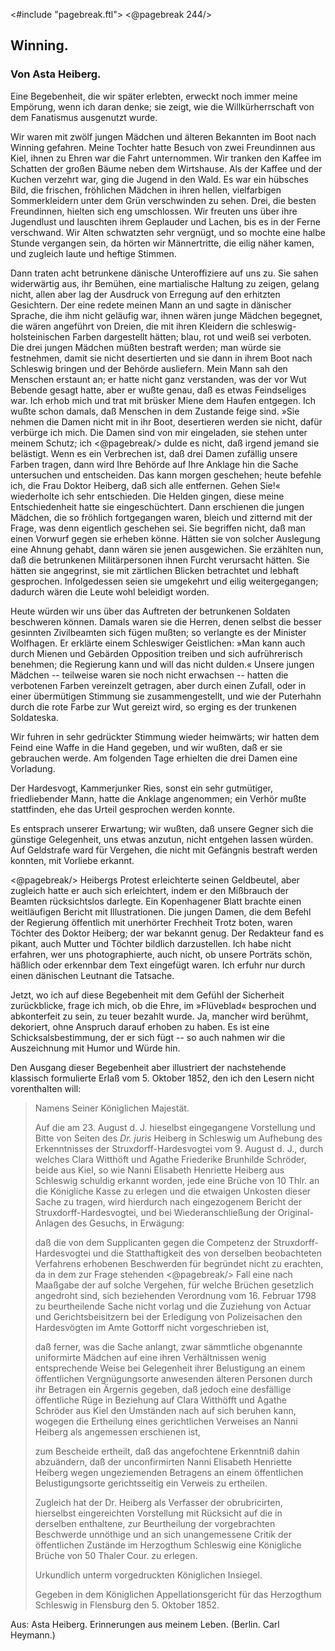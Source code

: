 <#include "pagebreak.ftl">
\<@pagebreak 244/>
<h2>Winning.</h2>

<h3>Von Asta Heiberg.</h3>

Eine Begebenheit, die wir später erlebten, erweckt noch immer
meine Empörung, wenn ich daran denke; sie zeigt, wie die
Willkürherrschaft von dem Fanatismus ausgenutzt wurde.

Wir waren mit zwölf jungen Mädchen und älteren Bekannten
im Boot nach Winning gefahren. Meine Tochter hatte Besuch
von zwei Freundinnen aus Kiel, ihnen zu Ehren war die Fahrt
unternommen. Wir tranken den Kaffee im Schatten der großen
Bäume neben dem Wirtshause. Als der Kaffee und der Kuchen
verzehrt war, ging die Jugend in den Wald. Es war ein hübsches
Bild, die frischen, fröhlichen Mädchen in ihren hellen, vielfarbigen
Sommerkleidern unter dem Grün verschwinden zu sehen. Drei,
die besten Freundinnen, hielten sich eng umschlossen. Wir freuten
uns über ihre Jugendlust und lauschten ihrem Geplauder und Lachen,
bis es in der Ferne verschwand. Wir Alten schwatzten sehr vergnügt,
und so mochte eine halbe Stunde vergangen sein, da hörten
wir Männertritte, die eilig näher kamen, und zugleich laute und
heftige Stimmen.

Dann traten acht betrunkene dänische Unteroffiziere auf uns
zu. Sie sahen widerwärtig aus, ihr Bemühen, eine martialische
Haltung zu zeigen, gelang nicht, allen aber lag der Ausdruck von
Erregung auf den erhitzten Gesichtern. Der eine redete meinen
Mann an und sagte in dänischer Sprache, die ihm nicht geläufig
war, ihnen wären junge Mädchen begegnet, die wären angeführt
von Dreien, die mit ihren Kleidern die schleswig-holsteinischen
Farben dargestellt hätten; blau, rot und weiß sei verboten. Die drei
jungen Mädchen müßten bestraft werden; man würde sie festnehmen,
damit sie nicht desertierten und sie dann in ihrem Boot nach Schleswig
bringen und der Behörde ausliefern. Mein Mann sah den
Menschen erstaunt an; er hatte nicht ganz verstanden, was der vor
Wut Bebende gesagt hatte, aber er wußte genau, daß es etwas
Feindseliges war. Ich erhob mich und trat mit brüsker Miene
dem Haufen entgegen. Ich wußte schon damals, daß Menschen in
dem Zustande feige sind. »Sie nehmen die Damen nicht mit in
ihr Boot, desertieren werden sie nicht, dafür verbürge ich mich. Die
Damen sind von mir eingeladen, sie stehen unter meinem Schutz; ich 
\<@pagebreak/>
dulde es nicht, daß irgend jemand sie belästigt. Wenn es ein Verbrechen
ist, daß drei Damen zufällig unsere Farben tragen, dann
wird Ihre Behörde auf Ihre Anklage hin die Sache untersuchen
und entscheiden. Das kann morgen geschehen; heute befehle ich,
die Frau Doktor Heiberg, daß sich alle entfernen. Gehen Sie!«
wiederholte ich sehr entschieden. Die Helden gingen, diese meine
Entschiedenheit hatte sie eingeschüchtert. Dann erschienen die jungen
Mädchen, die so fröhlich fortgegangen waren, bleich und zitternd
mit der Frage, was denn eigentlich geschehen sei. Sie begriffen
nicht, daß man einen Vorwurf gegen sie erheben könne. Hätten
sie von solcher Auslegung eine Ahnung gehabt, dann wären sie
jenen ausgewichen. Sie erzählten nun, daß die betrunkenen Militärpersonen
ihnen Furcht verursacht hätten. Sie hätten sie angegrinst,
sie mit zärtlichen Blicken betrachtet und lebhaft gesprochen. Infolgedessen
seien sie umgekehrt und eilig weitergegangen; dadurch
wären die Leute wohl beleidigt worden.

Heute würden wir uns über das Auftreten der betrunkenen
Soldaten beschweren können. Damals waren sie die Herren, denen
selbst die besser gesinnten Zivilbeamten sich fügen mußten; so verlangte
es der Minister Wolfhagen. Er erklärte einem Schleswiger
Geistlichen: »Man kann auch durch Mienen und Gebärden Opposition
treiben und sich aufrührerisch benehmen; die Regierung kann
und will das nicht dulden.« Unsere jungen Mädchen -- teilweise
waren sie noch nicht erwachsen -- hatten die verbotenen Farben
vereinzelt getragen, aber durch einen Zufall, oder in einer übermütigen
Stimmung sie zusammengestellt, und wie der Puterhahn
durch die rote Farbe zur Wut gereizt wird, so erging es der trunkenen
Soldateska.

Wir fuhren in sehr gedrückter Stimmung wieder heimwärts;
wir hatten dem Feind eine Waffe in die Hand gegeben, und wir
wußten, daß er sie gebrauchen werde. Am folgenden Tage erhielten
die drei Damen eine Vorladung.

Der Hardesvogt, Kammerjunker Ries, sonst ein sehr gutmütiger,
friedliebender Mann, hatte die Anklage angenommen; ein Verhör
mußte stattfinden, ehe das Urteil gesprochen werden konnte.

Es entsprach unserer Erwartung; wir wußten, daß unsere Gegner
sich die günstige Gelegenheit, uns etwas anzutun, nicht entgehen
lassen würden. Auf Geldstrafe ward für Vergehen, die nicht mit
Gefängnis bestraft werden konnten, mit Vorliebe erkannt.

\<@pagebreak/>
Heibergs Protest erleichterte seinen Geldbeutel, aber zugleich
hatte er auch sich erleichtert, indem er den Mißbrauch der Beamten
rücksichtslos darlegte. Ein Kopenhagener Blatt brachte einen weitläufigen
Bericht mit Illustrationen. Die jungen Damen, die dem
Befehl der Regierung öffentlich mit unerhörter Frechheit Trotz
boten, waren Töchter des Doktor Heiberg; der war bekannt genug.
Der Redakteur fand es pikant, auch Mutter und Töchter bildlich
darzustellen. Ich habe nicht erfahren, wer uns photographierte,
auch nicht, ob unsere Porträts schön, häßlich oder erkennbar dem
Text eingefügt waren. Ich erfuhr nur durch einen dänischen Leutnant
die Tatsache.

Jetzt, wo ich auf diese Begebenheit mit dem Gefühl der Sicherheit
zurückblicke, frage ich mich, ob die Ehre, im »Flüveblad« besprochen
und abkonterfeit zu sein, zu teuer bezahlt wurde. Ja,
mancher wird berühmt, dekoriert, ohne Anspruch darauf erhoben
zu haben. Es ist eine Schicksalsbestimmung, der er sich fügt -- so
auch nahmen wir die Auszeichnung mit Humor und Würde hin.

Den Ausgang dieser Begebenheit aber illustriert der nachstehende
klassisch formulierte Erlaß vom 5. Oktober 1852, den ich
den Lesern nicht vorenthalten will:

<blockquote>
<div class="g">Namens Seiner Königlichen Majestät.</div>

Auf die am 23. August d. J. hieselbst eingegangene Vorstellung
und Bitte von Seiten des <i>Dr. juris</i> Heiberg in Schleswig
um Aufhebung des Erkenntnisses der Struxdorff-Hardesvogtei 
vom 9. August d. J., durch welches Clara Witthöft
und Agathe Friederike Brunhilde Schröder, beide aus Kiel,
so wie Nanni Elisabeth Henriette Heiberg aus Schleswig
schuldig erkannt worden, jede eine Brüche von 10 Thlr. an
die Königliche Kasse zu erlegen und die etwaigen Unkosten
dieser Sache zu tragen,
wird hierdurch nach eingezogenem Bericht der Struxdorff-Hardesvogtei,
und bei Wiederanschließung der Original-Anlagen des
Gesuchs, in Erwägung:

daß die von dem Supplicanten gegen die Competenz der
Struxdorff-Hardesvogtei und die Statthaftigkeit des von derselben
beobachteten Verfahrens erhobenen Beschwerden für
begründet nicht zu erachten, da in dem zur Frage stehenden 
\<@pagebreak/>
Fall eine nach Maaßgabe der auf solche Vergehen, für welche
Brüchen gesetzlich angedroht sind, sich beziehenden Verordnung
vom 16. Februar 1798 zu beurtheilende Sache nicht vorlag
und die Zuziehung von Actuar und Gerichtsbeisitzern bei
der Erledigung von Polizeisachen den Hardesvögten im Amte
Gottorff nicht vorgeschrieben ist,

daß ferner, was die Sache anlangt,
zwar sämmtliche obgenannte uniformirte Mädchen auf eine
ihren Verhältnissen wenig entsprechende Weise bei Gelegenheit
ihrer Belustigung an einem öffentlichen Vergnügungsorte
anwesenden älteren Personen durch ihr Betragen ein
Ärgernis gegeben, daß jedoch eine desfällige öffentliche Rüge
in Beziehung auf Clara Witthöfft und Agathe Schröder aus
Kiel den Umständen nach auf sich beruhen kann, wogegen die
Ertheilung eines gerichtlichen Verweises an Nanni Heiberg
als angemessen erschienen ist,

zum Bescheide ertheilt, daß das angefochtene Erkenntniß dahin
abzuändern, daß der unconfirmirten Nanni Elisabeth Henriette
Heiberg wegen ungeziemenden Betragens an einem öffentlichen
Belustigungsorte gerichtsseitig ein Verweis zu ertheilen.

Zugleich hat der Dr. Heiberg als Verfasser der obrubricirten,
hierselbst eingereichten Vorstellung mit Rücksicht auf die in derselben
enthaltene, zur Beurtheilung der vorgebrachten Beschwerde
unnöthige und an sich unangemessene Critik der öffentlichen Zustände
im Herzogthum Schleswig eine Königliche Brüche von
50 Thaler Cour. zu erlegen.

Urkundlich unterm vorgedruckten Königlichen Insiegel.

Gegeben in dem Königlichen Appellationsgericht für das
Herzogthum Schleswig in Flensburg den 5. Oktober 1852.
</blockquote>

<div class="source">Aus: Asta Heiberg. Erinnerungen aus meinem Leben.
(Berlin. Carl Heymann.)</div>

